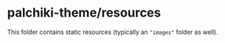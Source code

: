 # palchiki-theme/resources

This folder contains static resources (typically an `"images"` folder as well).
